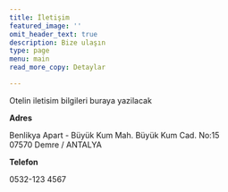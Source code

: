 ```yaml
---
title: İletişim
featured_image: ''
omit_header_text: true
description: Bize ulaşın
type: page
menu: main
read_more_copy: Detaylar

---
```


Otelin iletisim bilgileri buraya yazilacak

**Adres**

Benlikya Apart - Büyük Kum Mah. Büyük Kum Cad. No:15 <br>
07570 Demre / ANTALYA

**Telefon**

0532-123 4567

